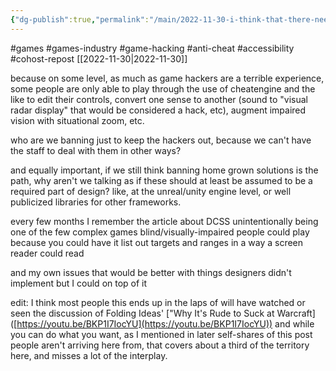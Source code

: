 ```yaml
---
{"dg-publish":true,"permalink":"/main/2022-11-30-i-think-that-there-needs-to-be-more-thinking-and-discussion-on-anti-cheat-game-hacking-and-accessibility/"}
---
```


#games #games-industry #game-hacking #anti-cheat #accessibility #cohost-repost 
[[2022-11-30\|2022-11-30]]

because on some level, as much as game hackers are a terrible experience, some people are only able to play through the use of cheatengine and the like to edit their controls, convert one sense to another (sound to "visual radar display" that would be considered a hack, etc), augment impaired vision with situational zoom, etc.

who are we banning just to keep the hackers out, because we can't have the staff to deal with them in other ways?

and equally important, if we still think banning home grown solutions is the path, why aren't we talking as if these should at least be assumed to be a required part of design? like, at the unreal/unity engine level, or well publicized libraries for other frameworks.

every few months I remember the article about DCSS unintentionally being one of the few complex games blind/visually-impaired people could play because you could have it list out targets and ranges in a way a screen reader could read

and my own issues that would be better with things designers didn't implement but I could on top of it

edit: I think most people this ends up in the laps of will have watched or seen the discussion of Folding Ideas' ["Why It's Rude to Suck at Warcraft] ([https://youtu.be/BKP1I7IocYU](https://youtu.be/BKP1I7IocYU)) and while you can do what you want, as I mentioned in later self-shares of this post people aren't arriving here from, that covers about a third of the territory here, and misses a lot of the interplay.